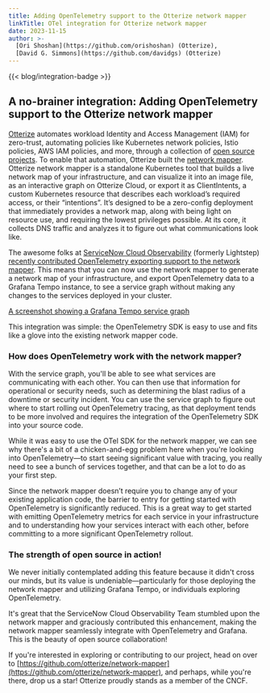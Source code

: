 ```yaml
---
title: Adding OpenTelemetry support to the Otterize network mapper
linkTitle: OTel integration for Otterize network mapper
date: 2023-11-15
author: >-
  [Ori Shoshan](https://github.com/orishoshan) (Otterize),
  [David G. Simmons](https://github.com/davidgs) (Otterize)
---
```


{{< blog/integration-badge >}}

## A no-brainer integration: Adding OpenTelemetry support to the Otterize network mapper


[Otterize](https://otterize.com/) automates workload Identity and Access Management (IAM) for zero-trust,
automating policies like Kubernetes network policies, Istio policies, AWS IAM
policies, and more, through a collection of
[open source projects](https://github.com/otterize). To enable that automation,
Otterize built the [network mapper](https://github.com/otterize/network-mapper).
Otterize network mapper is a standalone Kubernetes tool that builds a live
network map of your infrastructure, and can visualize it into an image file, as
an interactive graph on Otterize Cloud, or export it as ClientIntents, a custom
Kubernetes resource that describes each workload’s required access, or their
“intentions”. It’s designed to be a zero-config deployment that immediately
provides a network map, along with being light on resource use, and requiring
the lowest privileges possible. At its core, it collects DNS traffic and
analyzes it to figure out what communications look like.

The awesome folks at
[ServiceNow Cloud Observability](https://www.servicenow.com/products/observability.html)
(formerly Lightstep)
[recently contributed OpenTelemetry exporting support to the network mapper](https://github.com/otterize/network-mapper/pull/141).
This means that you can now use the network mapper to generate a network map of
your infrastructure, and export OpenTelemetry data to a Grafana Tempo instance,
to see a service graph without making any changes to the services deployed in
your cluster.

[A screenshot showing a Grafana Tempo service graph](otterize-otel.png)

This integration was simple: the OpenTelemetry SDK is easy to use and fits like
a glove into the existing network mapper code.

### How does OpenTelemetry work with the network mapper?

With the service graph, you'll be able to see what services are communicating
with each other. You can then use that information for operational or security
needs, such as determining the blast radius of a downtime or security incident.
You can use the service graph to figure out where to start rolling out
OpenTelemetry tracing, as that deployment tends to be more involved and requires
the integration of the OpenTelemetry SDK into your source code.

While it was easy to use the OTel SDK for the network mapper, we can see why
there's a bit of a chicken-and-egg problem here when you're looking into
OpenTelemetry—to start seeing significant value with tracing, you really need to
see a bunch of services together, and that can be a lot to do as your first
step.

Since the network mapper doesn’t require you to change any of your existing
application code, the barrier to entry for getting started with OpenTelemetry is
significantly reduced. This is a great way to get started with emitting
OpenTelemetry metrics for each service in your infrastructure and to
understanding how your services interact with each other, before committing to a
more significant OpenTelemetry rollout.

### The strength of open source in action!

We never initially contemplated adding this feature because it didn't cross our
minds, but its value is undeniable—particularly for those deploying the network
mapper and utilizing Grafana Tempo, or individuals exploring OpenTelemetry.

It's great that the ServiceNow Cloud Observability Team stumbled upon the
network mapper and graciously contributed this enhancement, making the network
mapper seamlessly integrate with OpenTelemetry and Grafana. This is the beauty
of open source collaboration!

If you're interested in exploring or contributing to our project, head on over
to
[https://github.com/otterize/network-mapper](https://github.com/otterize/network-mapper),
and perhaps, while you're there, drop us a star! Otterize proudly stands as a
member of the CNCF.
